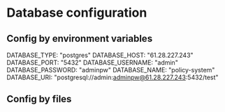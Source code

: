 # Database configuration
## Config by environment variables
DATABASE_TYPE: "postgres"
DATABASE_HOST: "61.28.227.243"
DATABASE_PORT: "5432"
DATABASE_USERNAME: "admin"
DATABASE_PASSWORD: "adminpw"
DATABASE_NAME: "policy-system"
DATABASE_URI: "postgresql://admin:adminpw@61.28.227.243:5432/test"
## Config by files
